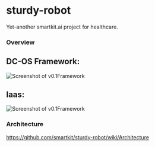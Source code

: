 # sturdy-robot

Yet-another smartkit.ai project for healthcare.


### Overview

## DC-OS Framework:

![Screenshot of v0.1Framework](https://w9.sanwen8.cn/mmbiz_jpg/VsmSL7Np4M7FkEic2F32PJmv4jchlRichRc1iaYqiaSqJNzEHgOZsA1MSSQqtv7tvmRzDfwvjn9HKeSGgKbZLF6jhg/0?wx_fmt=jpeg)

## Iaas:

![Screenshot of v0.1Framework](https://w9.sanwen8.cn/mmbiz_jpg/VsmSL7Np4M7FkEic2F32PJmv4jchlRichRQ1f3IwdwibiaIibqWqzrWb0ZMqCJjQmtrh587ichrficWNZgwgdVCUEUd3w/0?wx_fmt=jpeg)



### Architecture

https://github.com/smartkit/sturdy-robot/wiki/Architecture


